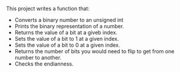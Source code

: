This project writes a function that:
* Converts a binary number to an unsigned int
* Prints the binary representation of a number.
* Returns the value of a bit at a giveb index.
* Sets the value of a bit to 1 at a given index.
* Sets the value of a bit to 0 at a given index.
* Returns the number of bits you would need to
  flip to get from one number to another.
* Checks the endianness.
